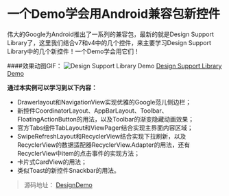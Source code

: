 # 一个Demo学会用Android兼容包新控件

伟大的Google为Android推出了一系列的兼容包，最新的就是Design Support Library了，这里我们结合v7和v4中的几个控件，来主要学习Design Support Library中的几个新控件！一个Demo学会用它们！

####效果动图GIF：
![Design Support Library Demo](http://sunjiajia.com/img/201507/android-new-widgets-demo.gif)
[Design Support Library Demo](https://raw.githubusercontent.com/land20150303/DesignDemo/master/resultPics/aa.png)

**通过本实例可以学习到以下内容：**

* Drawerlayout和NavigationView实现优雅的Google范儿侧边栏；
* 新控件CoordinatorLayout、AppBarLayout、Toolbar、FloatingActionButton的用法，以及Toolbar的渐变隐藏动画效果；
* 官方Tabs组件TabLayout和ViewPager结合实现主界面内容区域；
* SwipeRefreshLayout和RecyclerView结合实现下拉刷新，以及RecyclerView的数据适配器RecyclerView.Adapter<ViewHolder>的用法，还有RecyclerView中item的点击事件的实现方法；
* 卡片式CardView的用法；
* 类似Toast的新控件Snackbar的用法。

> 源码地址：
> [DesignDemo](https://github.com/land20150303/DesignDemo)
